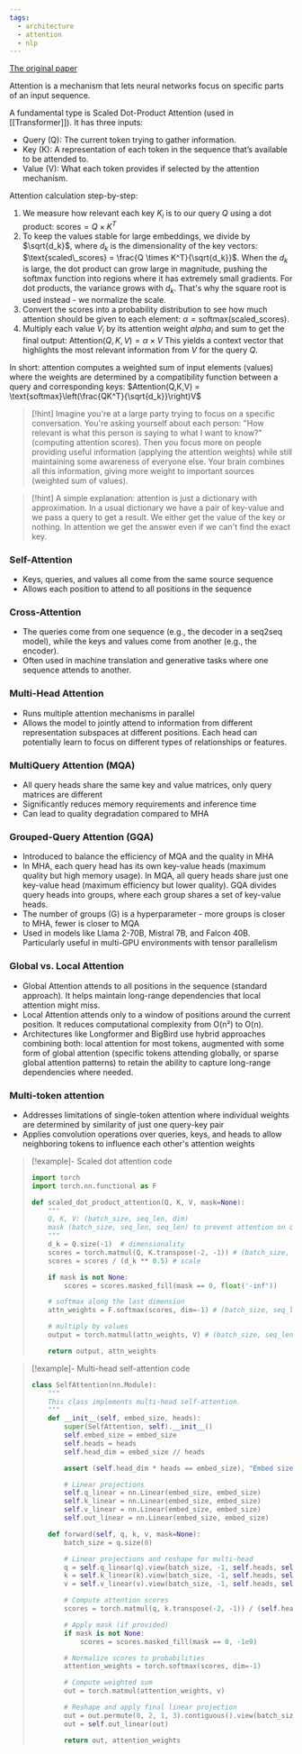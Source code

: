 ```yaml
---
tags:
  - architecture
  - attention
  - nlp
---
```

[The original paper](https://arxiv.org/abs/1706.03762)

Attention is a mechanism that lets neural networks focus on specific parts of an input sequence. 

A fundamental type is Scaled Dot-Product Attention (used in [[Transformer]]). It has three inputs:
- Query (Q): The current token trying to gather information.
- Key (K): A representation of each token in the sequence that’s available to be attended to.
- Value (V): What each token provides if selected by the attention mechanism.

Attention calculation step-by-step:
1. We measure how relevant each key $K_i$ is to our query $Q$ using a dot product: $\text{scores} = Q \times K^T$
2. To keep the values stable for large embeddings, we divide by $\sqrt{d_k}$, where $d_k$ is the dimensionality of the key vectors: $\text{scaled\_scores} = \frac{Q \times K^T}{\sqrt{d_k}}$. When the $d_k$ is large, the dot product can grow large in magnitude, pushing the softmax function into regions where it has extremely small gradients. For dot products, the variance grows with $d_k$. That's why the square root is used instead - we normalize the scale.
3. Convert the scores into a probability distribution to see how much attention should be given to each element: $\alpha = \text{softmax}(\text{scaled\_scores})$.
4. Multiply each value $V_i$ by its attention weight $alpha_i$ and sum to get the final output: $\text{Attention}(Q, K, V) = \alpha \times V$
This yields a context vector that highlights the most relevant information from $V$ for the query $Q$.

In short: attention computes a weighted sum of input elements (values) where the weights are determined by a compatibility function between a query and corresponding keys: $Attention(Q,K,V) = \text{softmax}\left(\frac{QK^T}{\sqrt{d_k}}\right)V$

>[!hint]
> Imagine you're at a large party trying to focus on a specific conversation. You're asking yourself about each person: "How relevant is what this person is saying to what I want to know?" (computing attention scores). Then you focus more on people providing useful information (applying the attention weights) while still maintaining some awareness of everyone else. Your brain combines all this information, giving more weight to important sources (weighted sum of values).

>[!hint]
> A simple explanation: attention is just a dictionary with approximation. In a usual dictionary we have a pair of key-value and we pass a query to get a result. We either get the value of the key or nothing. In attention we get the answer even if we can't find the exact key.
### Self-Attention
- Keys, queries, and values all come from the same source sequence
- Allows each position to attend to all positions in the sequence
### Cross-Attention
- The queries come from one sequence (e.g., the decoder in a seq2seq model), while the keys and values come from another (e.g., the encoder).
- Often used in machine translation and generative tasks where one sequence attends to another.
### Multi-Head Attention
- Runs multiple attention mechanisms in parallel
- Allows the model to jointly attend to information from different representation subspaces at different positions. Each head can potentially learn to focus on different types of relationships or features.
### MultiQuery Attention (MQA)
- All query heads share the same key and value matrices, only query matrices are different
- Significantly reduces memory requirements and inference time
- Can lead to quality degradation compared to MHA
### Grouped-Query Attention (GQA)
- Introduced to balance the efficiency of MQA and the quality in MHA
- In MHA, each query head has its own key-value heads (maximum quality but high memory usage). In MQA, all query heads share just one key-value head (maximum efficiency but lower quality). GQA divides query heads into groups, where each group shares a set of key-value heads.
- The number of groups (G) is a hyperparameter - more groups is closer to MHA, fewer is closer to MQA
- Used in models like Llama 2-70B, Mistral 7B, and Falcon 40B. Particularly useful in multi-GPU environments with tensor parallelism
### Global vs. Local Attention
- Global Attention attends to all positions in the sequence (standard approach). It helps maintain long-range dependencies that local attention might miss.
- Local Attention attends only to a window of positions around the current position. It reduces computational complexity from O(n²) to O(n).
- Architectures like Longformer and BigBird use hybrid approaches combining both: local attention for most tokens, augmented with some form of global attention (specific tokens attending globally, or sparse global attention patterns) to retain the ability to capture long-range dependencies where needed.

### Multi-token attention
- Addresses limitations of single-token attention where individual weights are determined by similarity of just one query-key pair
- Applies convolution operations over queries, keys, and heads to allow neighboring tokens to influence each other's attention weights    


> [!example]- Scaled dot attention code
> ```python
> import torch
> import torch.nn.functional as F
> 
> def scaled_dot_product_attention(Q, K, V, mask=None):
>     """
>     Q, K, V: (batch_size, seq_len, dim)
>     mask (batch_size, seq_len, seq_len) to prevent attention on certain positions
>     """
>     d_k = Q.size(-1)  # dimensionality
>     scores = torch.matmul(Q, K.transpose(-2, -1)) # (batch_size, seq_len, seq_len)
>     scores = scores / (d_k ** 0.5) # scale
> 
>     if mask is not None:
>         scores = scores.masked_fill(mask == 0, float('-inf'))
> 
>     # softmax along the last dimension
>     attn_weights = F.softmax(scores, dim=-1) # (batch_size, seq_len, seq_len)
> 
>     # multiply by values
>     output = torch.matmul(attn_weights, V) # (batch_size, seq_len, dim)
> 
>     return output, attn_weights
> ```


> [!example]- Multi-head self-attention code
> ```python
> class SelfAttention(nn.Module):
>     """
>     This class implements multi-head self-attention.
>     """
>     def __init__(self, embed_size, heads):
>         super(SelfAttention, self).__init__()
>         self.embed_size = embed_size
>         self.heads = heads
>         self.head_dim = embed_size // heads
> 
>         assert (self.head_dim * heads == embed_size), "Embed size must be divisible by heads"
> 
>         # Linear projections
>         self.q_linear = nn.Linear(embed_size, embed_size)
>         self.k_linear = nn.Linear(embed_size, embed_size)
>         self.v_linear = nn.Linear(embed_size, embed_size)
>         self.out_linear = nn.Linear(embed_size, embed_size)
> 
>     def forward(self, q, k, v, mask=None):
>         batch_size = q.size(0)
> 
>         # Linear projections and reshape for multi-head
>         q = self.q_linear(q).view(batch_size, -1, self.heads, self.head_dim).permute(0, 2, 1, 3)
>         k = self.k_linear(k).view(batch_size, -1, self.heads, self.head_dim).permute(0, 2, 1, 3)
>         v = self.v_linear(v).view(batch_size, -1, self.heads, self.head_dim).permute(0, 2, 1, 3)
> 
>         # Compute attention scores
>         scores = torch.matmul(q, k.transpose(-2, -1)) / (self.head_dim ** 0.5)
> 
>         # Apply mask (if provided)
>         if mask is not None:
>             scores = scores.masked_fill(mask == 0, -1e9)
> 
>         # Normalize scores to probabilities
>         attention_weights = torch.softmax(scores, dim=-1)
> 
>         # Compute weighted sum
>         out = torch.matmul(attention_weights, v)
> 
>         # Reshape and apply final linear projection
>         out = out.permute(0, 2, 1, 3).contiguous().view(batch_size, -1, self.embed_size)
>         out = self.out_linear(out)
> 
>         return out, attention_weights
> ```
